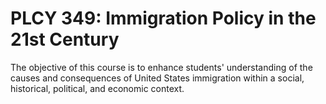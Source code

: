 # PLCY 349: Immigration Policy in the 21st Century

The objective of this course is to enhance students' understanding of the causes and consequences of United States immigration within a social, historical, political, and economic context.